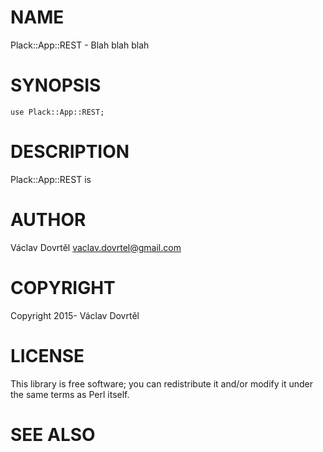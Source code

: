 # NAME

Plack::App::REST - Blah blah blah

# SYNOPSIS

    use Plack::App::REST;

# DESCRIPTION

Plack::App::REST is

# AUTHOR

Václav Dovrtěl <vaclav.dovrtel@gmail.com>

# COPYRIGHT

Copyright 2015- Václav Dovrtěl

# LICENSE

This library is free software; you can redistribute it and/or modify
it under the same terms as Perl itself.

# SEE ALSO
